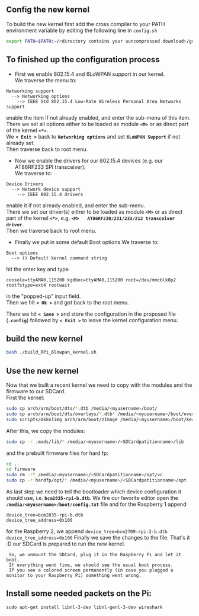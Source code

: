 ## Config the new kernel
To build the new kernel first add the cross compiler to your PATH environment variable
by editing the following line in `config.sh`

```bash
export PATH=$PATH:~/<directory contains your uuncompressed download>/gcc-linaro-4.9-2014.11-x86_64_arm-linux-gnueabihf/bin
```

## To finished up the configuration process
* First we enable 802.15.4 and 6LoWPAN support in our kernel.  
We traverse the menu to:
```
Networking support
  --> Networking options
    --> IEEE Std 802.15.4 Low-Rate Wireless Personal Area Networks support
```
enable the item if not already enabled, and enter the sub-menu of this item.  
There we set all options either to be loaded as module **`<M>`** or as direct part of the kernel **`<*>`**.  
We **`< Exit >`** back to **`Networking options`** and set **`6LoWPAN Support`** if not already set.  
Then traverse back to root menu. 

* Now we enable the drivers for our 802.15.4 devices (e.g. our AT86RF233 SPI transceiver).  
We traverse to:
```
Device Drivers
  --> Network device support
    --> IEEE 802.15.4 drivers
```
enable it if not already enabled, and enter the sub-menu.  
There we set our driver(s) either to be loaded as module **`<M>`** or as direct part of the kernel **`<*>`**,
e.g. **`<M>   AT86RF230/231/233/212 transceiver driver`**.  
Then we traverse back to root menu.

* Finally we put in some default Boot options 
We traverse to:
```
Boot options
  --> () Default kernel command string
```
hit the enter key and type 
```
console=ttyAMA0,115200 kgdboc=ttyAMA0,115200 root=/dev/mmcblk0p2 rootfstype=ext4 rootwait
```
in the "popped-up" input field.  
Then we hit **`< Ok >`** and got back to the root menu.

There we hit **`< Save >`** and store the configuration in the proposed file (**`.config`**) followed by 
**`< Exit >`** to leave the kernel configuration menu.



## build the new kernel
```bash
bash ./build_RPi_6lowpan_kernel.sh
```

## Use the new kernel
Now that we built a recent kernel we need to copy with the modules and the firmware to our SDCard.  
First the kernel:
```bash
sudo cp arch/arm/boot/dts/*.dtb /media/<myusername>/boot/
sudo cp arch/arm/boot/dts/overlays/*.dtb* /media/<myusername>/boot/overlays
sudo scripts/mkknlimg arch/arm/boot/zImage /media/<myusername>/boot/kernel.img
```
After this, we copy the modules:
```bash
sudo cp -r .mods/lib/* /media/<myusername>/<SDCardpatitionname>/lib
```
and the prebuilt firmware files for hard fp:
```bash
cd ..
cd firmware
sudo rm -rf /media/<myusername>/<SDCardpatitionname>/opt/vc
sudo cp -r hardfp/opt/* /media/<myusername>/<SDCardpatitionname>/opt
```

As last step we need to tell the bootloader which device configuration it should use, i.e. **`bcm2835-rpi-b.dtb`**.
We fire our favorite editor open the **`/media/<myusername>/boot/config.txt`** file and for the Raspberry 1 append
```
device_tree=bcm2835-rpi-b.dtb
device_tree_address=0x100
```
for the Raspberry 2, we append
    ```
    device_tree=bcm2709-rpi-2-b.dtb
    device_tree_address=0x100
    ```
    Finally we save the changes to the file.
    That's it :D our SDCard is prepared to run the new kernel. 
     
     So, we unmount the SDCard, plug it in the Raspberry Pi and let it boot.
     If everything went fine, we should see the usual boot process.
     If you see a colored screen permanently (in case you plugged a monitor to your Raspberry Pi) something went wrong.


## Install some needed packets on the Pi: 
```
sudo apt-get install libnl-3-dev libnl-genl-3-dev wireshark
```
